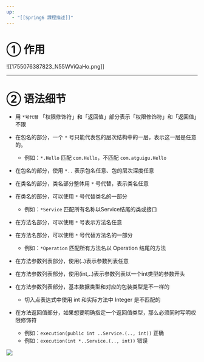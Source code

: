 ```yaml
---
up:
  - "[[Spring6 課程描述]]"
---
```

# **① 作用**  

![[1755076387823_N55WViQaHo.png]]

---

# **② 语法细节**

- 用 `*号代替` 「权限修饰符」和「返回值」部分表示「权限修饰符」和「返回值」不限
    
- 在包名的部分，一个 `*` 号只能代表包的层次结构中的一层，表示这一层是任意的。
    - 例如：`*.Hello` 匹配 `com.Hello`，不匹配 `com.atguigu.Hello`

- 在包名的部分，使用 `*..` 表示包名任意、包的层次深度任意
    
- 在类名的部分，类名部分整体用 `*` 号代替，表示类名任意
    
- 在类名的部分，可以使用 `*` 号代替类名的一部分
    - 例如：`*Service` 匹配所有名称以Service结尾的类或接口

- 在方法名部分，可以使用 `*` 号表示方法名任意
    
- 在方法名部分，可以使用 `*` 号代替方法名的一部分
    - 例如：`*Operation` 匹配所有方法名以 Operation 结尾的方法

- 在方法参数列表部分，使用(..)表示参数列表任意
    
- 在方法参数列表部分，使用(int,..)表示参数列表以一个int类型的参数开头
    
- 在方法参数列表部分，基本数据类型和对应的包装类型是不一样的
    - 切入点表达式中使用 int 和实际方法中 Integer 是不匹配的

- 在方法返回值部分，如果想要明确指定一个返回值类型，那么必须同时写明权限修饰符
    - 例如：`execution(public int ..Service.(.., int))` 正确  
	- 例如：`execution(int *..Service.(.., int))` 错误

![](https://www.codermast.com/assets/2024-01-01-21-14-16-HFklH1YC.png)